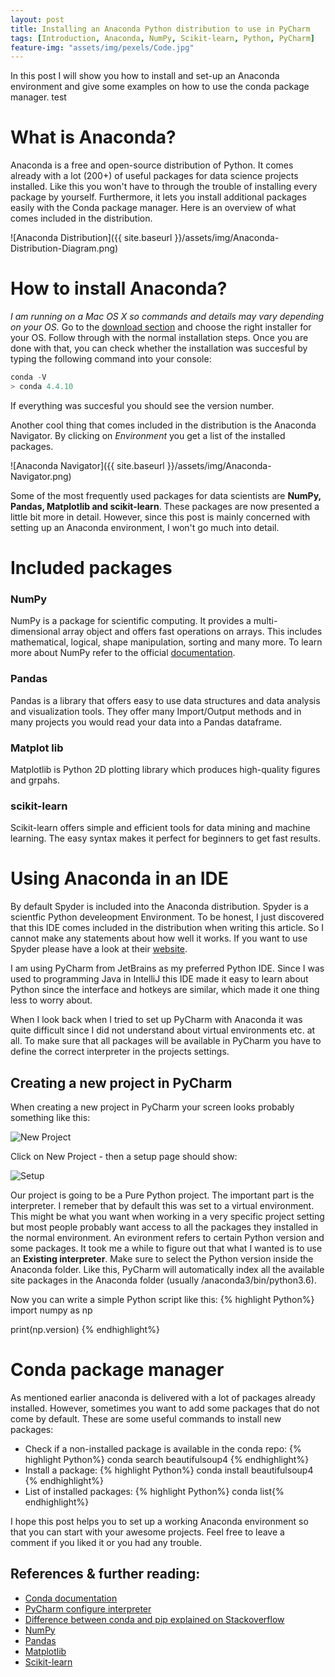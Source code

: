 ```yaml
---
layout: post
title: Installing an Anaconda Python distribution to use in PyCharm
tags: [Introduction, Anaconda, NumPy, Scikit-learn, Python, PyCharm]
feature-img: "assets/img/pexels/Code.jpg"
---
```

In this post I will show you how to install and set-up an Anaconda environment and give some examples on how to use the conda package manager. 
test
# What is Anaconda? 
Anaconda is a free and open-source distribution of Python. It comes already with a lot (200+) of useful packages for data science projects installed. Like this you won't have to through the trouble of installing every package by yourself. Furthermore, it lets you install additional packages easily with the Conda package manager. 
Here is an overview of what comes included in the distribution. 

![Anaconda Distribution]({{ site.baseurl }}/assets/img/Anaconda-Distribution-Diagram.png)

# How to install Anaconda?
*I am running on a Mac OS X so commands and details may vary depending on your OS.*
Go to the [download section](https://www.anaconda.com/download) and choose the right installer for your OS. Follow through with the normal installation steps. Once you are done with that, you can check whether the installation was succesful by typing the following command into your console:
```python
conda -V
> conda 4.4.10
```
If everything was succesful you should see the version number.

Another cool thing that comes included in the distribution is the Anaconda Navigator. By clicking on *Environment* you get a list of the installed packages. 

![Anaconda Navigator]({{ site.baseurl }}/assets/img/Anaconda-Navigator.png)

Some of the most frequently used packages for data scientists are **NumPy, Pandas, Matplotlib and scikit-learn**. These packages are now presented a little bit more in detail. However, since this post is mainly concerned with setting up an Anaconda environment, I won't go much into detail. 

# Included packages
### NumPy
NumPy is a package for scientific computing. It provides a multi-dimensional array object and offers fast operations on arrays. This includes mathematical, logical, shape manipulation, sorting and many more. To learn more about NumPy refer to the official [documentation](https://docs.scipy.org/doc/numpy-1.13.0/reference/index.html).
### Pandas
Pandas is a library that offers easy to use data structures and data analysis and visualization tools. They offer many Import/Output methods and in many projects you would read your data into a Pandas dataframe. 
### Matplot lib
Matplotlib is Python 2D plotting library which produces high-quality figures and grpahs. 
### scikit-learn
Scikit-learn offers simple and efficient tools for data mining and machine learning. The easy syntax makes it perfect for beginners to get fast results. 

# Using Anaconda in an IDE
By default Spyder is included into the Anaconda distribution. Spyder is a scientfic Python develeopment Environment. To be honest, I just discovered that this IDE comes included in the distribution when writing this article. So I cannot make any statements about how well it works. If you want to use Spyder please have a look at their [website](https://pythonhosted.org/spyder/).

I am using PyCharm from JetBrains as my preferred Python IDE. Since I was used to programming Java in IntelliJ this IDE made it easy to learn about Python since the interface and hotkeys are similar, which made it one thing less to worry about. 

When I look back when I tried to set up PyCharm with Anaconda it was quite difficult since I did not understand about virtual environments etc. at all. To make sure that all packages will be available in PyCharm you have to define the correct interpreter in the projects settings. 

## Creating a new project in PyCharm
When creating a new project in PyCharm your screen looks probably something like this:

![New Project]({{site.baseurl}}/assets/img/new-project.png)

Click on New Project - then a setup page should show:

![Setup]({{site.baseurl}}/assets/img/set-environment.png)

Our project is going to be a Pure Python project. The important part is the interpreter. I remeber that by default this was set to a virtual environment. This might be what you want when working in a very specific project setting but most people probably want access to all the packages they installed in the normal environment. An evironment refers to certain Python version and some packages. It took me a while to figure out that what I wanted is to use an **Existing interpreter**. Make sure to select the Python version inside the Anaconda folder. Like this, PyCharm will automatically index all the available site packages in the Anaconda folder (usually /anaconda3/bin/python3.6). 

Now you can write a simple Python script like this:
{% highlight Python%}
import numpy as np

print(np.version)
{% endhighlight%}

# Conda package manager
As mentioned earlier anaconda is delivered with a lot of packages already installed. However, sometimes you want to add some packages that do not come by default. These are some useful commands to install new packages:
  * Check if a non-installed package is available in the conda repo: {% highlight Python%} conda search beautifulsoup4 {% endhighlight%}
  * Install a package: {% highlight Python%} conda install beautifulsoup4 {% endhighlight%}
  * List of installed packages: {% highlight Python%} conda list{% endhighlight%}

I hope this post helps you to set up a working Anaconda environment so that you can start with your awesome projects. Feel free to leave a comment if you liked it or you had any trouble. 

## References & further reading:
  * [Conda documentation](https://conda.io/docs/index.html) 
  * [PyCharm configure interpreter](https://www.jetbrains.com/help/pycharm/configuring-python-interpreter.html)
  * [Difference between conda and pip explained on Stackoverflow](https://stackoverflow.com/questions/20994716/what-is-the-difference-between-pip-and-conda)
  * [NumPy](http://www.numpy.org/)
  * [Pandas](https://pandas.pydata.org/)
  * [Matplotlib](https://matplotlib.org/)
  * [Scikit-learn](http://scikit-learn.org/stable/#)



